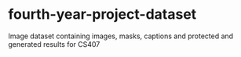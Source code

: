 # fourth-year-project-dataset
Image dataset containing images, masks, captions and protected and generated results for CS407
